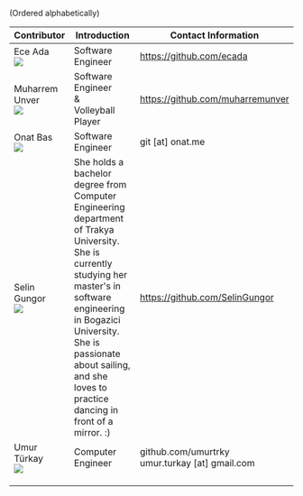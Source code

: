 (Ordered alphabetically)

| Contributor | Introduction | Contact Information  |
|---|---|---|
|  Ece Ada<br>![](https://avatars3.githubusercontent.com/u/18642218?v=4&s=200&u=d59e41256a3d086c8c67d7e2f2e69c114f1affb2)| Software Engineer  | https://github.com/ecada  | 
|  Muharrem Unver<br> ![](https://avatars2.githubusercontent.com/u/25706525?v=4&s=200) | Software Engineer<br>&<br>Volleyball Player | https://github.com/muharremunver | 
|  Onat Bas<br>![](https://avatars3.githubusercontent.com/u/714795?v=4&s=200)| Software Engineer   | git [at] onat.me  |
|  Selin Gungor<br>![](https://avatars3.githubusercontent.com/u/12857525?v=4&s=200)| She holds a bachelor degree from Computer Engineering department of Trakya University. She is currently studying her master's in software engineering in Bogazici University. She is passionate about sailing, and she loves to practice dancing in front of a mirror. :) |  https://github.com/SelinGungor | 
|  Umur Türkay<br>![](https://avatars3.githubusercontent.com/u/2481522?v=4&s=200)| Computer Engineer |  github.com/umurtrky<br>umur.turkay [at] gmail.com | 
|   |   |   | 
|   |   |   | 
|   |   |   | 
